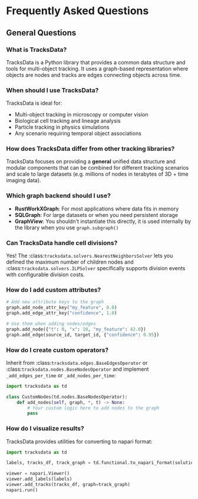 # Frequently Asked Questions

## General Questions

### What is TracksData?

TracksData is a Python library that provides a common data structure and tools for multi-object tracking. It uses a graph-based representation where objects are nodes and tracks are edges connecting objects across time.

### When should I use TracksData?

TracksData is ideal for:

- Multi-object tracking in microscopy or computer vision
- Biological cell tracking and lineage analysis
- Particle tracking in physics simulations
- Any scenario requiring temporal object associations

### How does TracksData differ from other tracking libraries?

TracksData focuses on providing a **general** unified data structure and modular components that can be combined for different tracking scenarios and scale to large datasets (e.g. millions of nodes in terabytes of 3D + time imaging data).

### Which graph backend should I use?

- **RustWorkXGraph**: For most applications where data fits in memory
- **SQLGraph**: For large datasets or when you need persistent storage
- **GraphView**: You shouldn't instantiate this directly, it is used internally by the library when you use `graph.subgraph()`

### Can TracksData handle cell divisions?

Yes! The :class:`tracksdata.solvers.NearestNeighborsSolver` lets you defined the maximum number of children nodes and :class:`tracksdata.solvers.ILPSolver` specifically supports division events with configurable division costs.

### How do I add custom attributes?
```python
# Add new attribute keys to the graph
graph.add_node_attr_key("my_feature", 0.0)
graph.add_edge_attr_key("confidence", 1.0)

# Use them when adding nodes/edges
graph.add_node({"t": 0, "x": 10, "my_feature": 42.0})
graph.add_edge(source_id, target_id, {"confidence": 0.95})
```

### How do I create custom operators?

Inherit from :class:`tracksdata.edges.BaseEdgesOperator` or :class:`tracksdata.nodes.BaseNodesOperator` and implement `_add_edges_per_time` or `_add_nodes_per_time`:

```python
import tracksdata as td

class CustomNodes(td.nodes.BaseNodesOperator):
    def add_nodes(self, graph, *, t) -> None:
        # Your custom logic here to add nodes to the graph
        pass
```

### How do I visualize results?

TracksData provides utilities for converting to napari format:

```python
import tracksdata as td

labels, tracks_df, track_graph = td.functional.to_napari_format(solution_graph)

viewer = napari.Viewer()
viewer.add_labels(labels)
viewer.add_tracks(tracks_df, graph=track_graph)
napari.run()
```
